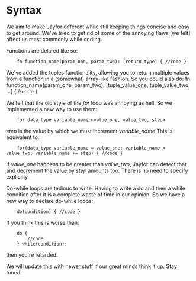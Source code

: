 # <a name="syntax styles"></a>Syntax

We aim to make Jayfor different while still keeping things concise and easy to get around. We've tried to get rid of some of the annoying flaws [we felt] affect us most commonly while coding. 

Functions are delared like so:

		fn function_name(param_one, param_two): [return_type] { //code }

We've added the tuples functionality, allowing you to return multiple values from a function in a (somewhat) array-like fashion. So you could also do:
		fn function_name(param_one, param_two): [tuple_value_one, tuple_value_two, ...] { //code }

We felt that the old style of the *for* loop was annoying as hell. So we implemented a new way to use them:

		for data_type variable_name:<value_one, value_two, step>

*step* is the value by which we must increment *variable_name*
This is equivalent to:
		
		for(data_type variable_name = value_one; variable_name < value_two; variable_name += step) { //code }

If *value_one* happens to be greater than *value_two*, Jayfor can detect that and decrement the value by *step* amounts too. There is no need to specify explicitly.


Do-while loops are tedious to write. Having to write a do and then a while condition after it is a complete waste of time in our opinion. So we have a new way to declare do-while loops:

		do(condition) { //code }

If you think this is worse than:

		do {
			//code
		} while(condition);

then you're retarded.

We will update this with newer stuff if our great minds think it up. Stay tuned.